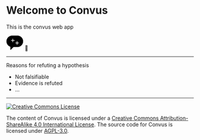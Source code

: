 # Welcome to Convus

This is the convus web app

<img src="icon.png" height="40"> 🎉

---

Reasons for refuting a hypothesis

- Not falsifiable
- Evidence is refuted
- ...

---

<a rel="license" href="http://creativecommons.org/licenses/by-sa/4.0/"><img alt="Creative Commons License" src="https://i.creativecommons.org/l/by-sa/4.0/88x31.png"/></a>

The content of Convus is licensed under a <a rel="license" href="http://creativecommons.org/licenses/by-sa/4.0/">Creative Commons Attribution-ShareAlike 4.0 International License</a>. The source code for Convus is licensed under [AGPL-3.0](https://github.com/convus/convus_webapp/blob/main/LICENSE).

